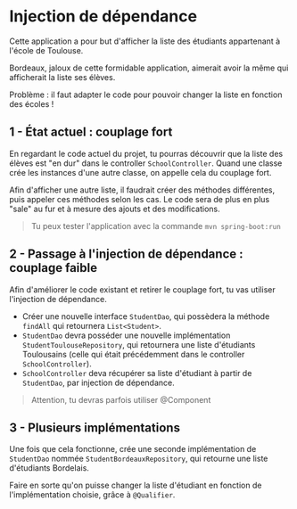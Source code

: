 # Injection de dépendance

Cette application a pour but d'afficher la liste des étudiants appartenant à l'école de Toulouse.

Bordeaux, jaloux de cette formidable application, aimerait avoir la même qui afficherait la liste ses élèves.

Problème : il faut adapter le code pour pouvoir changer la liste en fonction des écoles !

## 1 - État actuel : couplage fort

En regardant le code actuel du projet, tu pourras découvrir que la liste des élèves est "en dur" dans le controller `SchoolController`. Quand une classe crée les instances d'une autre classe, on appelle cela du couplage fort.

Afin d'afficher une autre liste, il faudrait créer des méthodes différentes, puis appeler ces méthodes selon les cas. Le code sera de plus en plus "sale" au fur et à mesure des ajouts et des modifications.

> Tu peux tester l'application avec la commande `mvn spring-boot:run`

## 2 - Passage à l'injection de dépendance : couplage faible

Afin d'améliorer le code existant et retirer le couplage fort, tu vas utiliser l'injection de dépendance.

* Créer une nouvelle interface `StudentDao`, qui possèdera la méthode `findAll` qui retournera `List<Student>`.
* `StudentDao` devra posséder une nouvelle implémentation `StudentToulouseRepository`, qui retournera une liste d'étudiants Toulousains (celle qui était précédemment dans le controller `SchoolController`).
* `SchoolController` deva récupérer sa liste d'étudiant à partir de `StudentDao`, par injection de dépendance.

> Attention, tu devras parfois utiliser @Component

## 3 - Plusieurs implémentations

Une fois que cela fonctionne, crée une seconde implémentation de `StudentDao` nommée `StudentBordeauxRepository`, qui retourne une liste d'étudiants Bordelais.

Faire en sorte qu'on puisse changer la liste d'étudiant en fonction de l'implémentation choisie, grâce à `@Qualifier`.